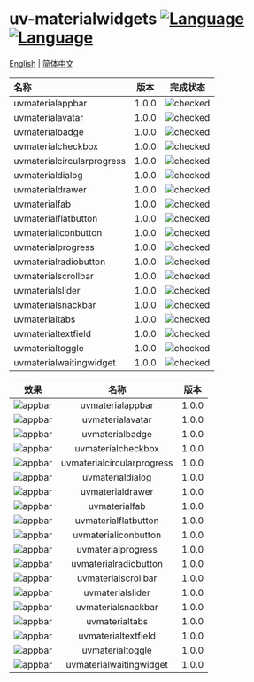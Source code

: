 ﻿# uv-materialwidgets [![Language](https://img.shields.io/badge/language-c++-brightgreen.svg)](https://github.com/crucal-crucal/uv-materialwidgets.git) [![Language](https://img.shields.io/badge/language-cmake-brightgreen.svg)](https://github.com/crucal-crucal/uv-materialwidgets.git)

[English](../README.md) | [简体中文](README.cn.md)

| 名称                         |  版本   |                    完成状态                    |
|:---------------------------|:-----:|:------------------------------------------:|
| uvmaterialappbar           | 1.0.0 | ![checked](resource/svg/finished_16px.svg) |
| uvmaterialavatar           | 1.0.0 | ![checked](resource/svg/finished_16px.svg) |
| uvmaterialbadge            | 1.0.0 | ![checked](resource/svg/finished_16px.svg) |
| uvmaterialcheckbox         | 1.0.0 | ![checked](resource/svg/finished_16px.svg) |
| uvmaterialcircularprogress | 1.0.0 | ![checked](resource/svg/finished_16px.svg) |
| uvmaterialdialog           | 1.0.0 | ![checked](resource/svg/finished_16px.svg) |
| uvmaterialdrawer           | 1.0.0 | ![checked](resource/svg/finished_16px.svg) |
| uvmaterialfab              | 1.0.0 | ![checked](resource/svg/finished_16px.svg) |
| uvmaterialflatbutton       | 1.0.0 | ![checked](resource/svg/finished_16px.svg) |
| uvmaterialiconbutton       | 1.0.0 | ![checked](resource/svg/finished_16px.svg) |
| uvmaterialprogress         | 1.0.0 | ![checked](resource/svg/finished_16px.svg) |
| uvmaterialradiobutton      | 1.0.0 | ![checked](resource/svg/finished_16px.svg) |
| uvmaterialscrollbar        | 1.0.0 | ![checked](resource/svg/finished_16px.svg) |
| uvmaterialslider           | 1.0.0 | ![checked](resource/svg/finished_16px.svg) |
| uvmaterialsnackbar         | 1.0.0 | ![checked](resource/svg/finished_16px.svg) |
| uvmaterialtabs             | 1.0.0 | ![checked](resource/svg/finished_16px.svg) |
| uvmaterialtextfield        | 1.0.0 | ![checked](resource/svg/finished_16px.svg) |
| uvmaterialtoggle           | 1.0.0 | ![checked](resource/svg/finished_16px.svg) |
| uvmaterialwaitingwidget    | 1.0.0 | ![checked](resource/svg/finished_16px.svg) |


|                           效果                           |             名称             |  版本   |
|:------------------------------------------------------:|:--------------------------:|:-----:|
|      ![appbar](resource/gif/uvmaterialappbar.gif)      |      uvmaterialappbar      | 1.0.0 |
|      ![appbar](resource/gif/uvmaterialavatar.gif)      |      uvmaterialavatar      | 1.0.0 |
|      ![appbar](resource/gif/uvmaterialbadge.gif)       |      uvmaterialbadge       | 1.0.0 |
|     ![appbar](resource/gif/uvmaterialcheckbox.gif)     |     uvmaterialcheckbox     | 1.0.0 |
| ![appbar](resource/gif/uvmaterialcircularprogress.gif) | uvmaterialcircularprogress | 1.0.0 |
|      ![appbar](resource/gif/uvmaterialdialog.gif)      |      uvmaterialdialog      | 1.0.0 |
|      ![appbar](resource/gif/uvmaterialdrawer.gif)      |      uvmaterialdrawer      | 1.0.0 |
|       ![appbar](resource/gif/uvmaterialfab.gif)        |       uvmaterialfab        | 1.0.0 |
|    ![appbar](resource/gif/uvmaterialflatbutton.gif)    |    uvmaterialflatbutton    | 1.0.0 |
|    ![appbar](resource/gif/uvmaterialiconbutton.gif)    |    uvmaterialiconbutton    | 1.0.0 |
|     ![appbar](resource/gif/uvmaterialprogress.gif)     |     uvmaterialprogress     | 1.0.0 |
|   ![appbar](resource/gif/uvmaterialradiobutton.gif)    |   uvmaterialradiobutton    | 1.0.0 |
|    ![appbar](resource/gif/uvmaterialscrollbar.gif)     |    uvmaterialscrollbar     | 1.0.0 |
|      ![appbar](resource/gif/uvmaterialslider.gif)      |      uvmaterialslider      | 1.0.0 |
|     ![appbar](resource/gif/uvmaterialsnackbar.gif)     |     uvmaterialsnackbar     | 1.0.0 |
|       ![appbar](resource/gif/uvmaterialtabs.gif)       |       uvmaterialtabs       | 1.0.0 |
|    ![appbar](resource/gif/uvmaterialtextfield.gif)     |    uvmaterialtextfield     | 1.0.0 |
|      ![appbar](resource/gif/uvmaterialtoggle.gif)      |      uvmaterialtoggle      | 1.0.0 |
|  ![appbar](resource/gif/uvmaterialwaitingwidget.gif)   |  uvmaterialwaitingwidget   | 1.0.0 |